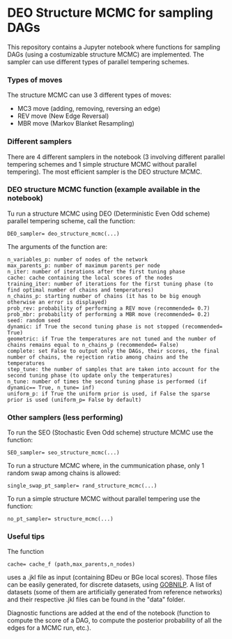 # DEO Structure MCMC for sampling DAGs
 This repository contains a Jupyter notebook where functions for sampling DAGs (using a costumizable structure MCMC) are implemented. The sampler can use different types of parallel tempering schemes.

 ### Types of moves
The structure MCMC can use 3 different types of moves:
* MC3 move (adding, removing, reversing an edge)
* REV move (New Edge Reversal)
* MBR move (Markov Blanket Resampling)

### Different samplers
There are 4 different samplers in the notebook (3 involving different parallel tempering schemes and 1 simple structure MCMC without parallel tempering). The most efficient sampler is the DEO structure MCMC.  

### DEO structure MCMC function (example available in the notebook)
Tu run a structure MCMC using DEO (Deterministic Even Odd scheme) parallel tempering scheme, call the function:
```
DEO_sampler= deo_structure_mcmc(...) 
```
The arguments of the function are:

```
n_variables_p: number of nodes of the network
max_parents_p: number of maximum parents per node
n_iter: number of iterations after the first tuning phase
cache: cache containing the local scores of the nodes
training_iter: number of iterations for the first tuning phase (to find optimal number of chains and temperatures)
n_chains_p: starting number of chains (it has to be big enough otherwise an error is displayed)
prob_rev: probability of performing a REV move (recommended= 0.7)
prob_mbr: probability of performing a MBR move (recommended= 0.2)
seed: random seed
dynamic: if True the second tuning phase is not stopped (recommended= True)
geometric: if True the temperatures are not tuned and the number of chains remains equal to n_chains_p (recommended= False)
complete: set False to output only the DAGs, their scores, the final number of chains, the rejection ratio among chains and the temperatures
step_tune: the number of samples that are taken into account for the second tuning phase (to update only the temperatures)
n_tune: number of times the second tuning phase is performed (if dynamic== True, n_tune= inf)
uniform_p: if True the uniform prior is used, if False the sparse prior is used (uniform_p= False by default)
```

### Other samplers (less performing)
To run the SEO (Stochastic Even Odd scheme) structure MCMC use the function:
```
SEO_sampler= seo_structure_mcmc(...) 
```

To run a structure MCMC where, in the cummunication phase, only 1 random swap among chains is allowed:
```
single_swap_pt_sampler= rand_structure_mcmc(...) 
```

To run a simple structure MCMC without parallel tempering use the function:
```
no_pt_sampler= structure_mcmc(...) 
```

### Useful tips
The function
```
cache= cache_f (path,max_parents,n_nodes) 
```
uses a .jkl file as input (containing BDeu or BGe local scores). Those files can be easily generated, for discrete datasets, using [GOBNILP](https://jcussens.github.io/#Software). A list of datasets (some of them are artificially generated from reference networks) and their respective .jkl files can be found in the "data" folder.

Diagnostic functions are added at the end of the notebook (function to compute the score of a DAG, to compute the posterior probability of all the edges for a MCMC run, etc.). 
